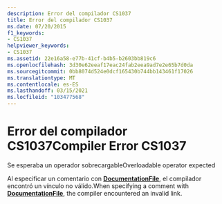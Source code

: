 ```yaml
---
description: Error del compilador CS1037
title: Error del compilador CS1037
ms.date: 07/20/2015
f1_keywords:
- CS1037
helpviewer_keywords:
- CS1037
ms.assetid: 22e16a58-e77b-41cf-b4b5-b2603bb819c6
ms.openlocfilehash: 3d30e62eeaf17eac24fab2eea9ad7e2e65b7d0da
ms.sourcegitcommit: 0bb8074d524e0dcf165430b744bb143461f17026
ms.translationtype: MT
ms.contentlocale: es-ES
ms.lasthandoff: 03/15/2021
ms.locfileid: "103477568"
---
```

# <a name="compiler-error-cs1037"></a><span data-ttu-id="478a0-103">Error del compilador CS1037</span><span class="sxs-lookup"><span data-stu-id="478a0-103">Compiler Error CS1037</span></span>

<span data-ttu-id="478a0-104">Se esperaba un operador sobrecargable</span><span class="sxs-lookup"><span data-stu-id="478a0-104">Overloadable operator expected</span></span>  
  
 <span data-ttu-id="478a0-105">Al especificar un comentario con [**DocumentationFile**](../language-reference/compiler-options/output.md#documentationfile), el compilador encontró un vínculo no válido.</span><span class="sxs-lookup"><span data-stu-id="478a0-105">When specifying a comment with [**DocumentationFile**](../language-reference/compiler-options/output.md#documentationfile), the compiler encountered an invalid link.</span></span>
